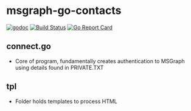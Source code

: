 # msgraph-go-contacts

[![godoc](https://godoc.org/github.com/darren0609/msgraph-go-contacts?status.svg)](https://godoc.org/github.com/darren0609/msgraph-go-contacts)
[![Build Status](https://travis-ci.org/darren0609/msgraph-go-contacts.svg?branch=master)](https://travis-ci.org/darren0609/msgraph-go-contacts)
[![Go Report Card](https://goreportcard.com/badge/github.com/darren0609/msgraph-go-contacts)](https://goreportcard.com/report/github.com/darren0609/msgraph-go-contacts)


## connect.go 

- Core of program, fundamentally creates authentication to MSGraph using details found in PRIVATE.TXT

## tpl 

- Folder holds templates to process HTML

